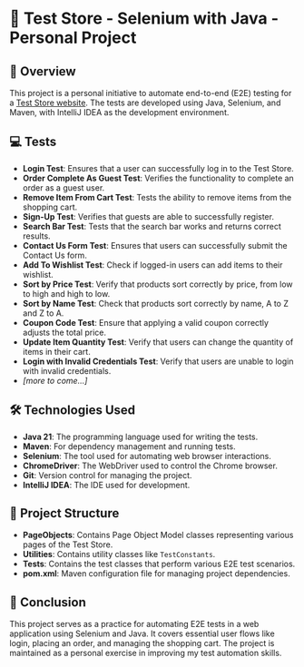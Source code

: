 # 🛒 Test Store - Selenium with Java - Personal Project

## 📝 Overview
This project is a personal initiative to automate end-to-end (E2E) testing for a [Test Store website](https://teststore.automationtesting.co.uk/index.php). The tests are developed using Java, Selenium, and Maven, with IntelliJ IDEA as the development environment.

## 💻 Tests
- **Login Test**: Ensures that a user can successfully log in to the Test Store.
- **Order Complete As Guest Test**: Verifies the functionality to complete an order as a guest user.
- **Remove Item From Cart Test**: Tests the ability to remove items from the shopping cart.
- **Sign-Up Test**: Verifies that guests are able to successfully register.
- **Search Bar Test**: Tests that the search bar works and returns correct results.
- **Contact Us Form Test**: Ensures that users can successfully submit the Contact Us form.
- **Add To Wishlist Test**: Check if logged-in users can add items to their wishlist.
- **Sort by Price Test**: Verify that products sort correctly by price, from low to high and high to low.
- **Sort by Name Test**: Check that products sort correctly by name, A to Z and Z to A.
- **Coupon Code Test**: Ensure that applying a valid coupon correctly adjusts the total price.
- **Update Item Quantity Test**: Verify that users can change the quantity of items in their cart.
- **Login with Invalid Credentials Test**: Verify that users are unable to login with invalid credentials.
- _[more to come...]_

## 🛠️ Technologies Used

- **Java 21**: The programming language used for writing the tests.
- **Maven**: For dependency management and running tests.
- **Selenium**: The tool used for automating web browser interactions.
- **ChromeDriver**: The WebDriver used to control the Chrome browser.
- **Git**: Version control for managing the project.
- **IntelliJ IDEA**: The IDE used for development.

## 📂 Project Structure

- **PageObjects**: Contains Page Object Model classes representing various pages of the Test Store.
- **Utilities**: Contains utility classes like `TestConstants`.
- **Tests**: Contains the test classes that perform various E2E test scenarios.
- **pom.xml**: Maven configuration file for managing project dependencies.


## 🎯 Conclusion

This project serves as a practice for automating E2E tests in a web application using Selenium and Java. It covers essential user flows like login, placing an order, and managing the shopping cart. The project is maintained as a personal exercise in improving my test automation skills.

